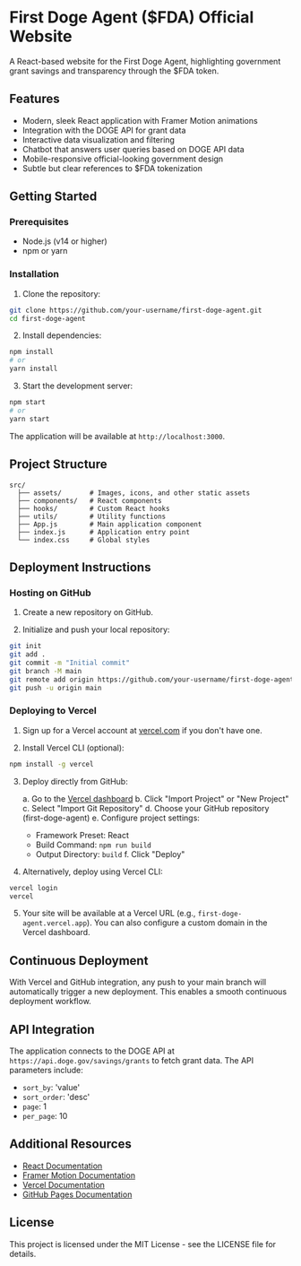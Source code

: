 # First Doge Agent ($FDA) Official Website

A React-based website for the First Doge Agent, highlighting government grant savings and transparency through the $FDA token.

## Features

- Modern, sleek React application with Framer Motion animations
- Integration with the DOGE API for grant data
- Interactive data visualization and filtering
- Chatbot that answers user queries based on DOGE API data
- Mobile-responsive official-looking government design
- Subtle but clear references to $FDA tokenization

## Getting Started

### Prerequisites

- Node.js (v14 or higher)
- npm or yarn

### Installation

1. Clone the repository:
```bash
git clone https://github.com/your-username/first-doge-agent.git
cd first-doge-agent
```

2. Install dependencies:
```bash
npm install
# or
yarn install
```

3. Start the development server:
```bash
npm start
# or
yarn start
```

The application will be available at `http://localhost:3000`.

## Project Structure

```
src/
  ├── assets/       # Images, icons, and other static assets
  ├── components/   # React components
  ├── hooks/        # Custom React hooks
  ├── utils/        # Utility functions
  ├── App.js        # Main application component
  ├── index.js      # Application entry point
  └── index.css     # Global styles
```

## Deployment Instructions

### Hosting on GitHub

1. Create a new repository on GitHub.

2. Initialize and push your local repository:
```bash
git init
git add .
git commit -m "Initial commit"
git branch -M main
git remote add origin https://github.com/your-username/first-doge-agent.git
git push -u origin main
```

### Deploying to Vercel

1. Sign up for a Vercel account at [vercel.com](https://vercel.com) if you don't have one.

2. Install Vercel CLI (optional):
```bash
npm install -g vercel
```

3. Deploy directly from GitHub:

   a. Go to the [Vercel dashboard](https://vercel.com/dashboard)
   b. Click "Import Project" or "New Project"
   c. Select "Import Git Repository"
   d. Choose your GitHub repository (first-doge-agent)
   e. Configure project settings:
      - Framework Preset: React
      - Build Command: `npm run build`
      - Output Directory: `build`
   f. Click "Deploy"

4. Alternatively, deploy using Vercel CLI:
```bash
vercel login
vercel
```

5. Your site will be available at a Vercel URL (e.g., `first-doge-agent.vercel.app`). You can also configure a custom domain in the Vercel dashboard.

## Continuous Deployment

With Vercel and GitHub integration, any push to your main branch will automatically trigger a new deployment. This enables a smooth continuous deployment workflow.

## API Integration

The application connects to the DOGE API at `https://api.doge.gov/savings/grants` to fetch grant data. The API parameters include:

- `sort_by`: 'value'
- `sort_order`: 'desc'
- `page`: 1
- `per_page`: 10

## Additional Resources

- [React Documentation](https://reactjs.org/docs/getting-started.html)
- [Framer Motion Documentation](https://www.framer.com/motion/)
- [Vercel Documentation](https://vercel.com/docs)
- [GitHub Pages Documentation](https://docs.github.com/en/pages)

## License

This project is licensed under the MIT License - see the LICENSE file for details.